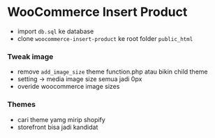 # WooCommerce Insert Product

- import `db.sql` ke database
- clone `woocommerce-insert-product` ke root folder `public_html`

### Tweak image

* remove `add_image_size` theme function.php atau bikin child theme
* setting -> media image size semua jadi 0px
* overide woocommerce image sizes

### Themes

* cari theme yamg mirip shopify
* storefront bisa jadi kandidat
